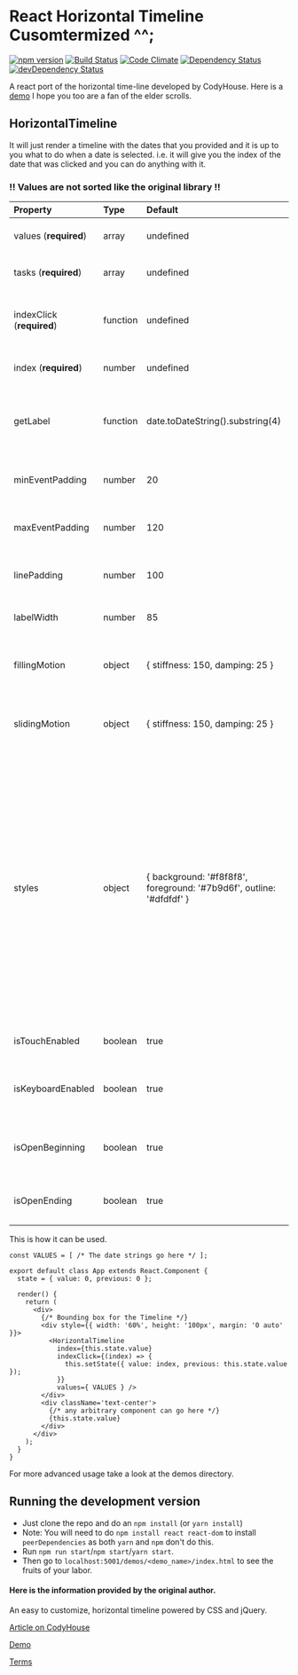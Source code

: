 # React Horizontal Timeline Cusomtermized ^^;
[![npm version](https://badge.fury.io/js/react-horizontal-timeline.svg)](https://badge.fury.io/js/react-horizontal-timeline)
[![Build Status](https://travis-ci.org/jckdrpr/react-horizontal-timeline.svg?branch=master)](https://travis-ci.org/jckdrpr/react-horizontal-timeline)
[![Code Climate](https://codeclimate.com/github/jckdrpr/react-horizontal-timeline/badges/gpa.svg)](https://codeclimate.com/github/jckdrpr/react-horizontal-timeline)
[![Dependency Status](https://david-dm.org/jckdrpr/react-horizontal-timeline.svg)](https://david-dm.org/jckdrpr/react-horizontal-timeline)
[![devDependency Status](https://david-dm.org/jckdrpr/react-horizontal-timeline/dev-status.svg)](https://david-dm.org/jckdrpr/react-horizontal-timeline#info=devDependencies)

A react port of the horizontal time-line developed by CodyHouse.
Here is a [demo](http://sherubthakur.github.io/react-horizontal-timeline) I hope you too are a fan of the elder scrolls.

## HorizontalTimeline

It will just render a timeline with the dates that you provided and it is up to you what to do when a date is selected. i.e. it will give you the index of the date that was clicked and you can do anything with it.

### !! Values are not sorted like the original library !! ###

Property	                  |	Type   	     |	Default	                      |	Description
:--------------------------|:--------------|:-------------------------------|:--------------------------------
 values (**required**)     | array         | undefined                      | array of dates (format:**yyyy-mm-dd**) 
 tasks  (**required**)     | array         | undefined                      | task on timeline (String)
 indexClick (**required**) | function      | undefined                      | function that takes the index of the array as argument
 index (**required**)      | number        | undefined                      | the index of the selected date
 getLabel                  | function      | date.toDateString().substring(4) |  A function to calculate the label of the event based on the date of the event
 minEventPadding           | number        | 20                             | The minimum padding between two event labels
 maxEventPadding           | number        | 120                            | The maximum padding between two event labels
 linePadding               | number        | 100                            | Padding used at the start and end of the timeline
 labelWidth                | number        | 85                             | The width of an individual label
 fillingMotion             | object        |{ stiffness: 150, damping: 25 } | Sets the animation style of how filling motion will look
 slidingMotion             | object        |{ stiffness: 150, damping: 25 } | Sets the animation style of how sliding motion will look
 styles                    | object        |{ background: '#f8f8f8', foreground: '#7b9d6f', outline: '#dfdfdf' } | object containing the styles for the timeline currently outline (the color of the boundaries of the timeline and the buttons on it's either side), foreground (the filling color, active color) and background (the background color of your page) colors of the timeline can be changed.
 isTouchEnabled            | boolean       | true                           | Enable touch events (swipe left, right)
 isKeyboardEnabled         | boolean       | true                           | Enable keyboard events (up, down, left, right)
 isOpenBeginning           | boolean       | true                           | Show the beginning of the timeline as open ended
 isOpenEnding              | boolean       | true                           | Show the ending of the timeline as open ended

This is how it can be used.

```
const VALUES = [ /* The date strings go here */ ];

export default class App extends React.Component {
  state = { value: 0, previous: 0 };

  render() {
    return (
      <div>
        {/* Bounding box for the Timeline */}
        <div style={{ width: '60%', height: '100px', margin: '0 auto' }}>
          <HorizontalTimeline
            index={this.state.value}
            indexClick={(index) => {
              this.setState({ value: index, previous: this.state.value });
            }}
            values={ VALUES } />
        </div>
        <div className='text-center'>
          {/* any arbitrary component can go here */}    
          {this.state.value}
        </div>
      </div>
    );
  }
}

```
For more advanced usage take a look at the demos directory.

## Running the development version
- Just clone the repo and do an `npm install` (or `yarn install`)
- Note: You will need to do `npm install react react-dom` to install `peerDependencies` as both `yarn` and `npm` don't do this.
- Run `npm run start`/`npm start`/`yarn start`.
- Then go to `localhost:5001/demos/<demo_name>/index.html` to see the fruits of your labor.

#### Here is the information provided by the original author.

An easy to customize, horizontal timeline powered by CSS and jQuery.

[Article on CodyHouse](http://codyhouse.co/gem/horizontal-timeline/)

[Demo](https://codyhouse.co/demo/horizontal-timeline/index.html)

[Terms](http://codyhouse.co/terms/)
